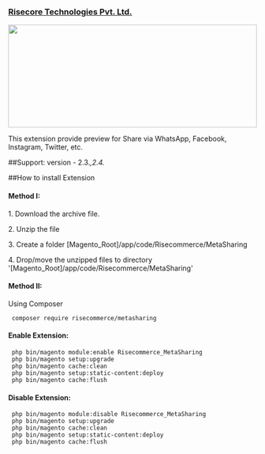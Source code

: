 <h3><a target="_blank" href="https://risecommerce.com/">Risecore Technologies Pvt. Ltd.</a></h3>
<a target="_blank" href="https://risecommerce.com/"><img width="100%" height="208" src="https://risecommerce.com/media/wysiwyg/logowithtext.png"></a>

This extension provide preview for Share via WhatsApp, Facebook, Instagram, Twitter, etc.

##Support: 
version - 2.3.*,2.4.*

##How to install Extension

<h4>Method I:</h4>
<p>1. Download the archive file.</p>
<p>2. Unzip the file</p>
<p>3. Create a folder [Magento_Root]/app/code/Risecommerce/MetaSharing</p>
<p>4. Drop/move the unzipped files to directory '[Magento_Root]/app/code/Risecommerce/MetaSharing'</p>

<h4>Method II:</h4>

Using Composer

```
 composer require risecommerce/metasharing
```

<h4>Enable Extension:</h4>

```
 php bin/magento module:enable Risecommerce_MetaSharing
 php bin/magento setup:upgrade
 php bin/magento cache:clean
 php bin/magento setup:static-content:deploy
 php bin/magento cache:flush
```

<h4>Disable Extension:</h4>

```
 php bin/magento module:disable Risecommerce_MetaSharing
 php bin/magento setup:upgrade
 php bin/magento cache:clean
 php bin/magento setup:static-content:deploy
 php bin/magento cache:flush
```
